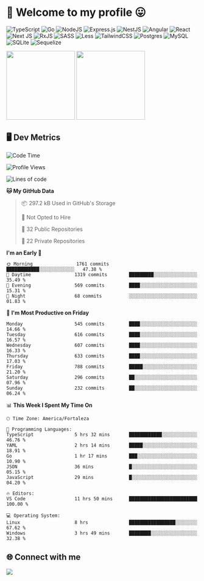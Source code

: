 # 🎉 Welcome to my profile 😛

![TypeScript](https://img.shields.io/badge/typescript-%23007ACC.svg?style=for-the-badge&logo=typescript&logoColor=white)
![Go](https://img.shields.io/badge/go-%2300ADD8.svg?style=for-the-badge&logo=go&logoColor=white)
![NodeJS](https://img.shields.io/badge/node.js-6DA55F?style=for-the-badge&logo=node.js&logoColor=white)
![Express.js](https://img.shields.io/badge/express.js-%23404d59.svg?style=for-the-badge&logo=express&logoColor=%2361DAFB)
![NestJS](https://img.shields.io/badge/nestjs-%23E0234E.svg?style=for-the-badge&logo=nestjs&logoColor=white)
![Angular](https://img.shields.io/badge/angular-%23DD0031.svg?style=for-the-badge&logo=angular&logoColor=white)
![React](https://img.shields.io/badge/react-%2320232a.svg?style=for-the-badge&logo=react&logoColor=%2361DAFB)
![Next JS](https://img.shields.io/badge/Next-black?style=for-the-badge&logo=next.js&logoColor=white)
![RxJS](https://img.shields.io/badge/rxjs-%23B7178C.svg?style=for-the-badge&logo=reactivex&logoColor=white)
![SASS](https://img.shields.io/badge/SASS-hotpink.svg?style=for-the-badge&logo=SASS&logoColor=white)
![Less](https://img.shields.io/badge/less-2B4C80?style=for-the-badge&logo=less&logoColor=white)
![TailwindCSS](https://img.shields.io/badge/tailwindcss-%2338B2AC.svg?style=for-the-badge&logo=tailwind-css&logoColor=white)
![Postgres](https://img.shields.io/badge/postgres-%23316192.svg?style=for-the-badge&logo=postgresql&logoColor=white)
![MySQL](https://img.shields.io/badge/mysql-4479A1.svg?style=for-the-badge&logo=mysql&logoColor=white)
![SQLite](https://img.shields.io/badge/sqlite-%2307405e.svg?style=for-the-badge&logo=sqlite&logoColor=white)
![Sequelize](https://img.shields.io/badge/Sequelize-52B0E7?style=for-the-badge&logo=Sequelize&logoColor=white)

<div>
  <img height="180em" src="https://github-readme-stats.vercel.app/api?username=VinicciusSantos&include_all_commits=true&count_private=true&theme=github_dark"/>
  <img height="180em" src="https://github-readme-stats.vercel.app/api/top-langs/?username=VinicciusSantos&langs_count=6&layout=compact&include_all_commits=true&count_private=true&theme=github_dark"/>
</div>

## 🖥️ Dev Metrics

<!--START_SECTION:waka-->
![Code Time](http://img.shields.io/badge/Code%20Time-2%2C061%20hrs%2020%20mins-blue)

![Profile Views](http://img.shields.io/badge/Profile%20Views-0-blue)

![Lines of code](https://img.shields.io/badge/From%20Hello%20World%20I%27ve%20Written-5.5%20million%20lines%20of%20code-blue)

**🐱 My GitHub Data** 

> 📦 297.2 kB Used in GitHub's Storage 
 > 
> 🚫 Not Opted to Hire
 > 
> 📜 32 Public Repositories 
 > 
> 🔑 22 Private Repositories 
 > 
**I'm an Early 🐤** 

```text
🌞 Morning                1761 commits        ████████████░░░░░░░░░░░░░   47.38 % 
🌆 Daytime                1319 commits        █████████░░░░░░░░░░░░░░░░   35.49 % 
🌃 Evening                569 commits         ████░░░░░░░░░░░░░░░░░░░░░   15.31 % 
🌙 Night                  68 commits          ░░░░░░░░░░░░░░░░░░░░░░░░░   01.83 % 
```
📅 **I'm Most Productive on Friday** 

```text
Monday                   545 commits         ████░░░░░░░░░░░░░░░░░░░░░   14.66 % 
Tuesday                  616 commits         ████░░░░░░░░░░░░░░░░░░░░░   16.57 % 
Wednesday                607 commits         ████░░░░░░░░░░░░░░░░░░░░░   16.33 % 
Thursday                 633 commits         ████░░░░░░░░░░░░░░░░░░░░░   17.03 % 
Friday                   788 commits         █████░░░░░░░░░░░░░░░░░░░░   21.20 % 
Saturday                 296 commits         ██░░░░░░░░░░░░░░░░░░░░░░░   07.96 % 
Sunday                   232 commits         ██░░░░░░░░░░░░░░░░░░░░░░░   06.24 % 
```


📊 **This Week I Spent My Time On** 

```text
🕑︎ Time Zone: America/Fortaleza

💬 Programming Languages: 
TypeScript               5 hrs 32 mins       ████████████░░░░░░░░░░░░░   46.76 % 
YAML                     2 hrs 14 mins       █████░░░░░░░░░░░░░░░░░░░░   18.91 % 
Go                       1 hr 17 mins        ███░░░░░░░░░░░░░░░░░░░░░░   10.90 % 
JSON                     36 mins             █░░░░░░░░░░░░░░░░░░░░░░░░   05.15 % 
JavaScript               29 mins             █░░░░░░░░░░░░░░░░░░░░░░░░   04.20 % 

🔥 Editors: 
VS Code                  11 hrs 50 mins      █████████████████████████   100.00 % 

💻 Operating System: 
Linux                    8 hrs               █████████████████░░░░░░░░   67.62 % 
Windows                  3 hrs 49 mins       ████████░░░░░░░░░░░░░░░░░   32.38 % 
```


<!--END_SECTION:waka-->

## 🌐 Connect with me

<a href="https://www.linkedin.com/in/vinicius-guedes-b817aa223/"><img src="https://img.shields.io/badge/LinkedIn-0077B5?style=for-the-badge&logo=linkedin&logoColor=white"/></a>

